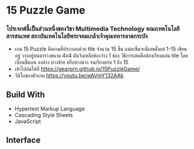 # 15 Puzzle Game
### โปรเจกต์นี้เป็นส่วนหนึ่งของวิชา Multimedia Technology คณะเทคโนโลยีสารสนเทศ สถาบันเทคโนโลยีพระจอมเกล้าเจ้าคุณทหารลาดกระบัง  
+ เกม 15 Puzzle คือเกมที่ประกอบด้วย tile จำนวน 15 ชิ้น แต่ละชิ้นจะมีเลขตั้งแต่ 1-15 เขียนอยู่ วางอยู่บนตารางขนาด 4x4 มันจึงเหลือช่องว่าง 1 ช่อง วิธีการเล่นคือต้องเรียงแผ่น tile โดยเลื่อนขึ้นบน ลงล่าง ทางซ้าย หรือทางขวา จนเรียงครบ 1 ถึง 15  
+ เข้าไปล่นได้ที่ https://gearprn.github.io/15PuzzleGame/
+ วิดิโอของตัวเกม https://youtu.be/wAVmY132AAk  
## Build With
+ Hypertext Markup Language
+ Cascading Style Sheets
+ JavaScript
## Interface
[](img/interface_1.png)  
[](img/interface_2.png)  
[](img/interface_3.png)  
